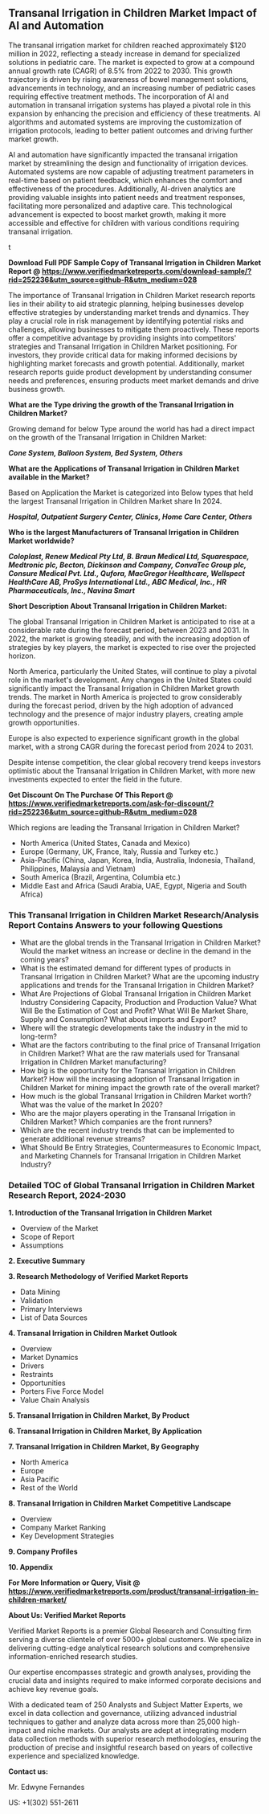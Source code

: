 <h2>Transanal Irrigation in Children Market Impact of AI and Automation</h2><p>The transanal irrigation market for children reached approximately $120 million in 2022, reflecting a steady increase in demand for specialized solutions in pediatric care. The market is expected to grow at a compound annual growth rate (CAGR) of 8.5% from 2022 to 2030. This growth trajectory is driven by rising awareness of bowel management solutions, advancements in technology, and an increasing number of pediatric cases requiring effective treatment methods. The incorporation of AI and automation in transanal irrigation systems has played a pivotal role in this expansion by enhancing the precision and efficiency of these treatments. AI algorithms and automated systems are improving the customization of irrigation protocols, leading to better patient outcomes and driving further market growth.</p><p>AI and automation have significantly impacted the transanal irrigation market by streamlining the design and functionality of irrigation devices. Automated systems are now capable of adjusting treatment parameters in real-time based on patient feedback, which enhances the comfort and effectiveness of the procedures. Additionally, AI-driven analytics are providing valuable insights into patient needs and treatment responses, facilitating more personalized and adaptive care. This technological advancement is expected to boost market growth, making it more accessible and effective for children with various conditions requiring transanal irrigation.</p>t</p><p id="" class=""><strong>Download Full PDF Sample Copy of Transanal Irrigation in Children Market Report @ <a href="https://www.verifiedmarketreports.com/download-sample/?rid=252236&utm_source=github-R&utm_medium=028" target="_blank">https://www.verifiedmarketreports.com/download-sample/?rid=252236&utm_source=github-R&utm_medium=028</a></strong></p><p>The importance of&nbsp;Transanal Irrigation in Children Market research reports lies in their ability to aid strategic planning, helping businesses develop effective strategies by understanding market trends and dynamics. They play a crucial role in risk management by identifying potential risks and challenges, allowing businesses to mitigate them proactively. These reports offer a competitive advantage by providing insights into competitors' strategies and Transanal Irrigation in Children Market positioning. For investors, they provide critical data for making informed decisions by highlighting market forecasts and growth potential. Additionally, market research reports guide product development by understanding consumer needs and preferences, ensuring products meet market demands and drive business growth.</p><p><strong>What are the&nbsp;Type driving the growth of the Transanal Irrigation in Children Market?</strong></p><p id="" class="">Growing demand for below Type around the world has had a direct impact on the growth of the Transanal Irrigation in Children Market:</p><em><strong>Cone System, Balloon System, Bed System, Others</strong></em></p><strong>What are the&nbsp;Applications&nbsp;of Transanal Irrigation in Children Market available in the Market?</strong></p><p id="" class="">Based on Application the Market is categorized into Below types that held the largest Transanal Irrigation in Children Market share In 2024.</p><em><strong>Hospital, Outpatient Surgery Center, Clinics, Home Care Center, Others</strong></em></p><strong>Who is the largest Manufacturers of Transanal Irrigation in Children Market worldwide?</strong></p><p><em><strong>Coloplast, Renew Medical Pty Ltd, B. Braun Medical Ltd, Squarespace, Medtronic plc, Becton, Dickinson and Company, ConvaTec Group plc, Consure Medical Pvt. Ltd., Qufora, MacGregor Healthcare, Wellspect HealthCare AB, ProSys International Ltd., ABC Medical, Inc., HR Pharmaceuticals, Inc., Navina Smart</strong></em></p><p id="" class=""><strong>Short Description About Transanal Irrigation in Children Market:</strong></p><p>The global Transanal Irrigation in Children Market is anticipated to rise at a considerable rate during the forecast period, between 2023 and 2031. In 2022, the market is growing steadily, and with the increasing adoption of strategies by key players, the market is expected to rise over the projected horizon.</p><p>North America, particularly the United States, will continue to play a pivotal role in the market's development. Any changes in the United States could significantly impact the Transanal Irrigation in Children Market growth trends. The market in North America is projected to grow considerably during the forecast period, driven by the high adoption of advanced technology and the presence of major industry players, creating ample growth opportunities.</p><p>Europe is also expected to experience significant growth in the global market, with a strong CAGR during the forecast period from 2024 to 2031.</p><p>Despite intense competition, the clear global recovery trend keeps investors optimistic about the Transanal Irrigation in Children Market, with more new investments expected to enter the field in the future.</p><p id="" class=""><strong>Get Discount On The Purchase Of This Report @ <a href="https://www.verifiedmarketreports.com/ask-for-discount/?rid=252236&utm_source=github-R&utm_medium=028" target="_blank">https://www.verifiedmarketreports.com/ask-for-discount/?rid=252236&utm_source=github-R&utm_medium=028</a></strong></p>Which regions are leading the Transanal Irrigation in Children Market?</p><ul><li>North America (United States, Canada and Mexico)</li><li>Europe (Germany, UK, France, Italy, Russia and Turkey etc.)</li><li>Asia-Pacific (China, Japan, Korea, India, Australia, Indonesia, Thailand, Philippines, Malaysia and Vietnam)</li><li>South America (Brazil, Argentina, Columbia etc.)</li><li>Middle East and Africa (Saudi Arabia, UAE, Egypt, Nigeria and South Africa)</li></ul><h3 id="" class="">This Transanal Irrigation in Children Market Research/Analysis Report Contains Answers to your following Questions</h3><ul><li>What are the global trends in the Transanal Irrigation in Children Market? Would the market witness an increase or decline in the demand in the coming years?</li><li>What is the estimated demand for different types of products in Transanal Irrigation in Children Market? What are the upcoming industry applications and trends for the Transanal Irrigation in Children Market?</li><li>What Are Projections of Global Transanal Irrigation in Children Market Industry Considering Capacity, Production and Production Value? What Will Be the Estimation of Cost and Profit? What Will Be Market Share, Supply and Consumption? What about imports and Export?</li><li>Where will the strategic developments take the industry in the mid to long-term?</li><li>What are the factors contributing to the final price of Transanal Irrigation in Children Market? What are the raw materials used for Transanal Irrigation in Children Market manufacturing?</li><li>How big is the opportunity for the Transanal Irrigation in Children Market? How will the increasing adoption of Transanal Irrigation in Children Market for mining impact the growth rate of the overall market?</li><li>How much is the global Transanal Irrigation in Children Market worth? What was the value of the market In 2020?</li><li>Who are the major players operating in the Transanal Irrigation in Children Market? Which companies are the front runners?</li><li>Which are the recent industry trends that can be implemented to generate additional revenue streams?</li><li>What Should Be Entry Strategies, Countermeasures to Economic Impact, and Marketing Channels for Transanal Irrigation in Children Market Industry?</li></ul><h3 id="" class="">Detailed TOC of Global Transanal Irrigation in Children Market Research Report, 2024-2030</h3><p id="" class=""><strong>1. Introduction of the Transanal Irrigation in Children Market</strong></p><ul><li>Overview of the Market</li><li>Scope of Report</li><li>Assumptions</li></ul><p id="" class=""><strong>2. Executive Summary</strong></p><p id="" class=""><strong>3. Research Methodology of Verified Market Reports</strong></p><ul><li>Data Mining</li><li>Validation</li><li>Primary Interviews</li><li>List of Data Sources</li></ul><p id="" class=""><strong>4. Transanal Irrigation in Children Market Outlook</strong></p><ul><li>Overview</li><li>Market Dynamics</li><li>Drivers</li><li>Restraints</li><li>Opportunities</li><li>Porters Five Force Model</li><li>Value Chain Analysis</li></ul><p id="" class=""><strong>5. Transanal Irrigation in Children Market, By Product</strong></p><p id="" class=""><strong>6. Transanal Irrigation in Children Market, By Application</strong></p><p id="" class=""><strong>7. Transanal Irrigation in Children Market, By Geography</strong></p><ul><li>North America</li><li>Europe</li><li>Asia Pacific</li><li>Rest of the World</li></ul><p id="" class=""><strong>8. Transanal Irrigation in Children Market Competitive Landscape</strong></p><ul><li>Overview</li><li>Company Market Ranking</li><li>Key Development Strategies</li></ul><p id="" class=""><strong>9. Company Profiles</strong></p><p id="" class=""><strong>10. Appendix</strong></p><p id="" class=""><strong>For More Information or Query, Visit @ <a href="https://www.verifiedmarketreports.com/product/transanal-irrigation-in-children-market/" target="_blank">https://www.verifiedmarketreports.com/product/transanal-irrigation-in-children-market/</a></strong></p><p id="" class=""><strong>About Us: Verified Market Reports</strong></p><p id="" class="">Verified Market Reports is a premier Global Research and Consulting firm serving a diverse clientele of over 5000+ global customers. We specialize in delivering cutting-edge analytical research solutions and comprehensive information-enriched research studies.</p><p id="" class="">Our expertise encompasses strategic and growth analyses, providing the crucial data and insights required to make informed corporate decisions and achieve key revenue goals.</p><p id="" class="">With a dedicated team of 250 Analysts and Subject Matter Experts, we excel in data collection and governance, utilizing advanced industrial techniques to gather and analyze data across more than 25,000 high-impact and niche markets. Our analysts are adept at integrating modern data collection methods with superior research methodologies, ensuring the production of precise and insightful research based on years of collective experience and specialized knowledge.</p><p id="" class=""><strong>Contact us:</strong></p><p id="" class="">Mr. Edwyne Fernandes</p><p id="" class="">US: +1(302) 551-2611</p>
